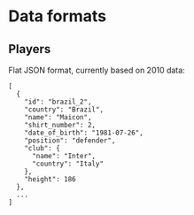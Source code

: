 # Data formats

## Players

Flat JSON format, currently based on 2010 data:

    [
      {
        "id": "brazil_2",
        "country": "Brazil",
        "name": "Maicon",
        "shirt_number": 2,
        "date_of_birth": "1981-07-26",
        "position": "defender",
        "club": {
          "name": "Inter",
          "country": "Italy"
        },
        "height": 186
      },
      ...
    ]
